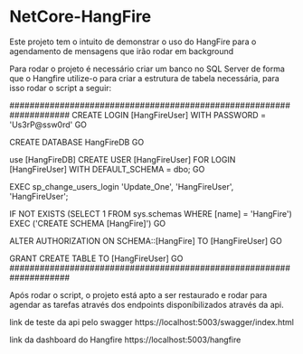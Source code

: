 # NetCore-HangFire
Este projeto tem o intuito de demonstrar o uso do HangFire para o agendamento de mensagens que irão rodar em background

Para rodar o projeto é necessário criar um banco no SQL Server de forma que o Hangfire utilize-o para criar a estrutura de tabela necessária, para isso rodar o script a seguir:

####################################################################
CREATE LOGIN [HangFireUser] WITH PASSWORD = 'Us3rP@ssw0rd'
GO

CREATE DATABASE HangFireDB
GO

use [HangFireDB]
CREATE USER [HangFireUser] 
FOR LOGIN [HangFireUser]
WITH DEFAULT_SCHEMA = dbo; 
GO  
 
EXEC sp_change_users_login 'Update_One', 'HangFireUser', 'HangFireUser';

IF NOT EXISTS (SELECT 1 FROM sys.schemas WHERE [name] = 'HangFire') EXEC ('CREATE SCHEMA [HangFire]')
GO

ALTER AUTHORIZATION ON SCHEMA::[HangFire] TO [HangFireUser]
GO

GRANT CREATE TABLE TO [HangFireUser]
GO
####################################################################


Após rodar o script, o projeto está apto a ser restaurado e rodar para agendar as tarefas através dos endpoints disponíbilizados através da api.

link de teste da api pelo swagger
https://localhost:5003/swagger/index.html

link da dashboard do Hangfire
https://localhost:5003/hangfire
